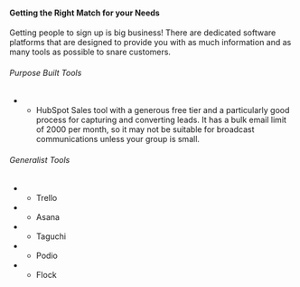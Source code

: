 
#### Getting the Right Match for your Needs
Getting people to sign up is big business! There are dedicated software platforms that are designed to provide you with as much information and as many tools as possible to snare customers.   

###### Purpose Built Tools
  - - HubSpot
    Sales tool with a generous free tier and a particularly good process for capturing and converting leads. 
    It has a bulk email limit of 2000 per month, so it may not be suitable for broadcast communications unless your group is small. 
   
###### Generalist Tools
- - Trello
- - Asana
- - Taguchi
- - Podio
- - Flock


